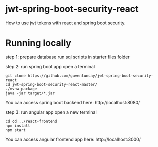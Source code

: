 # jwt-spring-boot-security-react
How to use jwt tokens with react and spring boot security.

# Running locally
step 1: prepare database
run sql scripts in starter files folder

step 2: run spring boot app
open a terminal
```
git clone https://github.com/guventuncay/jwt-spring-boot-security-react
cd jwt-spring-boot-security-react-master/
./mvnw package
java -jar target/*.jar
```
You can access spring boot backend here: http://localhost:8080/

step 3: run angular app
open a new terminal
```
cd cd ../react-frontend
npm install
npm start
```
You can access angular frontend app here: http://localhost:3000/

